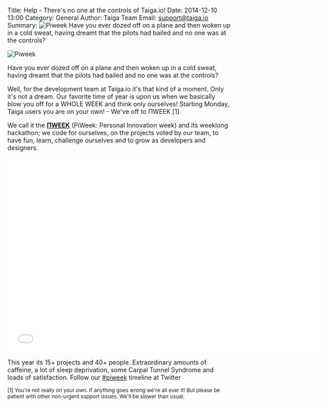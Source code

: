 Title: Help - There's no one at the controls of Taiga.io!
Date: 2014-12-10 13:00
Category: General
Author: Taiga Team
Email: support@taiga.io
Summary: ![Piweek](/images/2014-12-15_piweek/piweek.jpg) Have you ever dozed off on a plane and then woken up in a cold sweat, having dreamt that the pilots had bailed and no one was at the controls?

![Piweek](/images/2014-12-15_piweek/piweek.jpg)

Have you ever dozed off on a plane and then woken up in a cold sweat, having dreamt that the pilots had bailed and no one was at the controls?

Well, for the development team at Taiga.io it's that kind of a moment. Only it's not a dream. Our favorite time of year is upon us when we basically blow you off for a WHOLE WEEK and think only ourselves! Starting Monday, Taiga users you are on your own! - We've off to ΠWEEK [1]

We call it the **[ΠWEEK](http://piweek.com/ "ΠWEEK")** (PiWeek: Personal Innovation week) and its weeklong hackathon; we code for ourselves, on the projects voted by our team, to have fun, learn, challenge ourselves and to grow as developers and designers.

<iframe width="720" height="440" src="//www.youtube.com/embed/UcCgJmdUqt0?rel=0" frameborder="0" allowfullscreen style="margin: 0 auto;"></iframe>

This year its 15+ projects and 40+ people. Extraordinary amounts of caffeine, a lot of sleep deprivation, some Carpal Tunnel Syndrome and loads of satisfaction. Follow our [#piweek](https://twitter.com/hashtag/piweek?f=realtime "ΠWEEK on Twitter") timeline at Twitter

<small>[1] You're not really on your own. If anything goes wrong we're all over it! But please be patient with other non-urgent support issues. We'll be slower than usual.</small>
